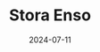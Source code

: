 ---  
layout: startup_page  
title: "Stora Enso"  
id: "storaenso.com"  
permalink: "/storaensostoraenso.com07112024/"  
website: "https://www.storaenso.com"  
funding_round: "Debt"  
funding_amount: "€435M"  
investors: "European Investment Bank (EIB)"  
about: "Stora Enso is a leading provider of renewable products in packaging, biomaterials, and wooden construction. They focus on creating value with low-carbon and recyclable fiber-based products to meet the demand for sustainable materials. A significant investment in their Oulu mill will increase production of renewable, fiber-based consumer packaging board."  
markets: "Packaging, Biomaterials, Wooden Construction, Paper and Forest Product Manufacturing, Paper & Forest Products, Renewable Energy"  
hq: "Helsinki, Finland"  
founded_year: "1996"  
linkedin: "https://www.linkedin.com/company/stora-enso"  
twitter: "http://twitter.com/storaenso"  
instagram: ""  
facebook: "http://www.facebook.com/storaenso"  
crunchbase: "https://www.crunchbase.com/organization/stora-enso"  
pitchbook: "https://pitchbook.com/profiles/company/529871-41"  

date_display: "11-Jul-2024"  
date: "2024-07-11"

# SEO Optimization  
meta_title: "Stora Enso - Debt Funding (€435M)"  
meta_description: "Stora Enso, Stora Enso is a leading provider of renewable products in packaging, biomaterials, and wooden construction. They focus on creating value with low-carb..."  
meta_keywords: "Stora Enso, Packaging, Biomaterials, Wooden Construction, Paper and Forest Product Manufacturing, Paper & Forest Products, Renewable Energy, Debt funding"  
canonical_url: "https://startup.projectstartups.com/storaensostoraenso.com07112024/"  
---